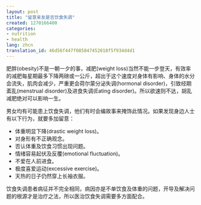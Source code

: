 ```yaml
---
layout: post
title: "留意亲友是否饮食失调"
created: 1270166400
categories:
- nutrition
- health
lang: zhcn
translation_id: 46d56f447f085847452018f5f934d4d1
---
```

<!--break-->
<p>肥胖(obesity)不是一朝一夕的事，减肥(weight loss)当然不能一步登天，有效率的减肥每星期最多下降两磅或一公斤，超出于这个速度对身体有影响、身体的水分会流失，肌肉会减少，严重更会荷尔蒙分泌失调(hormonal disorder)，引致经期紊乱(menstrual disorder)及进食失调(Eating disorder)。所以欲速则不达，胡乱减肥绝对可以影响一生。 </p>

<p>男女均有可能患上饮食失调，他们有时会编故事来掩饰此情况。如果发现身边人士有以下行为，就要多加留意：</p>
<ul>
<li>体重明显下降(drastic weight loss)。 </li>
<li>对身形有不正确观念。 </li>
<li>否认体重及饮食习惯出现问题。 </li>
<li>情绪容易起伏及反覆(emotional fluctuation)。 </li>
<li>不爱在人前进食。 </li>
<li>极度喜爱运动(excessive exercise)。 </li>
<li>天热的日子仍然穿上长袖衣服。 </li>
</ul>

<p>饮食失调患者病征并不完全相同，病因亦是不单饮食及体重的问题，开导及解决问题的根源才是治疗之法，所以医治饮食失调需要多方面配合。 </p>
